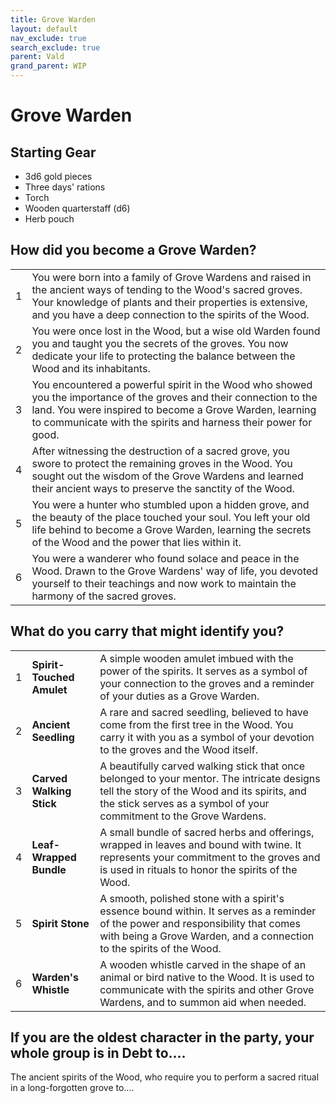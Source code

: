 ```yaml
---
title: Grove Warden
layout: default
nav_exclude: true
search_exclude: true
parent: Vald
grand_parent: WIP
---
```



# Grove Warden

## Starting Gear

- 3d6 gold pieces
- Three days' rations
- Torch
- Wooden quarterstaff (d6)
- Herb pouch

## How did you become a Grove Warden?

|      |                                                              |
| ---- | ------------------------------------------------------------ |
| 1    | You were born into a family of Grove Wardens and raised in the ancient ways of tending to the Wood's sacred groves. Your knowledge of plants and their properties is extensive, and you have a deep connection to the spirits of the Wood. |
| 2    | You were once lost in the Wood, but a wise old Warden found you and taught you the secrets of the groves. You now dedicate your life to protecting the balance between the Wood and its inhabitants. |
| 3    | You encountered a powerful spirit in the Wood who showed you the importance of the groves and their connection to the land. You were inspired to become a Grove Warden, learning to communicate with the spirits and harness their power for good. |
| 4    | After witnessing the destruction of a sacred grove, you swore to protect the remaining groves in the Wood. You sought out the wisdom of the Grove Wardens and learned their ancient ways to preserve the sanctity of the Wood. |
| 5    | You were a hunter who stumbled upon a hidden grove, and the beauty of the place touched your soul. You left your old life behind to become a Grove Warden, learning the secrets of the Wood and the power that lies within it. |
| 6    | You were a wanderer who found solace and peace in the Wood. Drawn to the Grove Wardens' way of life, you devoted yourself to their teachings and now work to maintain the harmony of the sacred groves. |

## What do you carry that might identify you?

|      |                           |                                                              |
| ---- | ------------------------- | ------------------------------------------------------------ |
| 1    | **Spirit-Touched Amulet** | A simple wooden amulet imbued with the power of the spirits. It serves as a symbol of your connection to the groves and a reminder of your duties as a Grove Warden. |
| 2    | **Ancient Seedling**      | A rare and sacred seedling, believed to have come from the first tree in the Wood. You carry it with you as a symbol of your devotion to the groves and the Wood itself. |
| 3    | **Carved Walking Stick**  | A beautifully carved walking stick that once belonged to your mentor. The intricate designs tell the story of the Wood and its spirits, and the stick serves as a symbol of your commitment to the Grove Wardens. |
| 4    | **Leaf-Wrapped Bundle**   | A small bundle of sacred herbs and offerings, wrapped in leaves and bound with twine. It represents your commitment to the groves and is used in rituals to honor the spirits of the Wood. |
| 5    | **Spirit Stone**          | A smooth, polished stone with a spirit's essence bound within. It serves as a reminder of the power and responsibility that comes with being a Grove Warden, and a connection to the spirits of the Wood. |
| 6    | **Warden's Whistle**      | A wooden whistle carved in the shape of an animal or bird native to the Wood. It is used to communicate with the spirits and other Grove Wardens, and to summon aid when needed. |

## If you are the oldest character in the party, your whole group is in Debt to....

The ancient spirits of the Wood, who require you to perform a sacred ritual in a long-forgotten grove to....